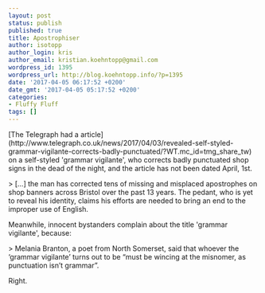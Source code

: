 ```yaml
---
layout: post
status: publish
published: true
title: Apostrophiser
author: isotopp
author_login: kris
author_email: kristian.koehntopp@gmail.com
wordpress_id: 1395
wordpress_url: http://blog.koehntopp.info/?p=1395
date: '2017-04-05 06:17:52 +0200'
date_gmt: '2017-04-05 05:17:52 +0200'
categories:
- Fluffy Fluff
tags: []
---
```

<p>[The Telegraph had a article](http://www.telegraph.co.uk/news/2017/04/03/revealed-self-styled-grammar-vigilante-corrects-badly-punctuated/?WT.mc_id=tmg_share_tw) on a self-styled 'grammar vigilante', who corrects badly punctuated shop signs in the dead of the night, and the article has not been dated April, 1st. </p>
<p>> […] the man has corrected tens of missing and misplaced apostrophes on shop banners across Bristol over the past 13 years. The pedant, who is yet to reveal his identity, claims his efforts are needed to bring an end to the improper use of English.</p>
<p> Meanwhile, innocent bystanders complain about the title 'grammar vigilante', because: </p>
<p>> Melania Branton, a poet from North Somerset, said that whoever the ‘grammar vigilante’ turns out to be “must be wincing at the misnomer, as punctuation isn’t grammar”.</p>
<p> Right.</p>
